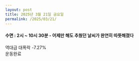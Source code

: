 ```yaml
---
layout: post
title: 2025년 3월 21일 금요일
permalink: /2025/03/21/
---
```

#### 수면 : 2시 ~ 10시 30분 - 어제만 해도 추웠던 날씨가 완연히 따뜻해졌다<br/>
역대급 대폭락 -7.27%<br/>
운동완료